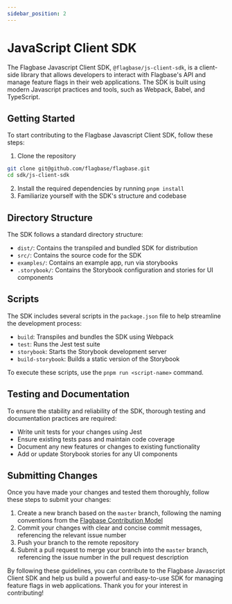 ```yaml
---
sidebar_position: 2
---
```


# JavaScript Client SDK

The Flagbase Javascript Client SDK, `@flagbase/js-client-sdk`, is a client-side library that allows developers to interact with Flagbase's API and manage feature flags in their web applications. The SDK is built using modern Javascript practices and tools, such as Webpack, Babel, and TypeScript.

## Getting Started

To start contributing to the Flagbase Javascript Client SDK, follow these steps:

1. Clone the repository
```sh
git clone git@github.com/flagbase/flagbase.git
cd sdk/js-client-sdk
```
2. Install the required dependencies by running `pnpm install`
3. Familiarize yourself with the SDK's structure and codebase

## Directory Structure

The SDK follows a standard directory structure:

- `dist/`: Contains the transpiled and bundled SDK for distribution
- `src/`: Contains the source code for the SDK
- `examples/`: Contains an example app, run via storybooks
- `.storybook/`: Contains the Storybook configuration and stories for UI components

## Scripts

The SDK includes several scripts in the `package.json` file to help streamline the development process:

- `build`: Transpiles and bundles the SDK using Webpack
- `test`: Runs the Jest test suite
- `storybook`: Starts the Storybook development server
- `build-storybook`: Builds a static version of the Storybook

To execute these scripts, use the `pnpm run <script-name>` command.

## Testing and Documentation

To ensure the stability and reliability of the SDK, thorough testing and documentation practices are required:

- Write unit tests for your changes using Jest
- Ensure existing tests pass and maintain code coverage
- Document any new features or changes to existing functionality
- Add or update Storybook stories for any UI components

## Submitting Changes

Once you have made your changes and tested them thoroughly, follow these steps to submit your changes:

1. Create a new branch based on the `master` branch, following the naming conventions from the [Flagbase Contribution Model](https://flagbase.com/dev/intro/workflow)
2. Commit your changes with clear and concise commit messages, referencing the relevant issue number
3. Push your branch to the remote repository
4. Submit a pull request to merge your branch into the `master` branch, referencing the issue number in the pull request description

By following these guidelines, you can contribute to the Flagbase Javascript Client SDK and help us build a powerful and easy-to-use SDK for managing feature flags in web applications. Thank you for your interest in contributing!